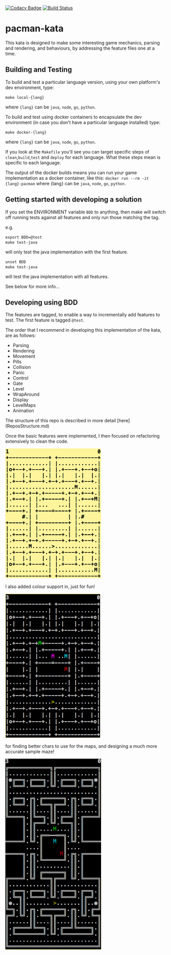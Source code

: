 [![Codacy Badge](https://api.codacy.com/project/badge/Grade/78fd24d51e0e46839682c038a86cfd91)](https://app.codacy.com/app/chrisesharp/pacman-kata?utm_source=github.com&utm_medium=referral&utm_content=chrisesharp/pacman-kata&utm_campaign=badger)
[![Build Status](https://travis-ci.org/chrisesharp/pacman-kata.svg?branch=master)](https://travis-ci.org/chrisesharp/pacman-kata/)

# pacman-kata

This kata is designed to make some interesting game mechanics, parsing and
rendering, and behaviours, by addressing the feature files one at a time.

## Building and Testing
To build and test a particular language version, using your own platform's dev
environment, type:
```
make local-{lang}
```
where `{lang}` can be `java`, `node`, `go`, `python`.

To build and test using docker containers to encapsulate the dev environment
(in case you don't have a particular language installed) type:
```
make docker-{lang}
```
where `{lang}` can be `java`, `node`, `go`, `python`.

If you look at the `Makefile` you'll see you can target specific steps of
`clean`,`build`,`test` and `deploy` for each language. What these steps mean is
specific to each language.

The output of the docker builds means you can run your game implementation as a
docker container, like this:
`docker run --rm -it {lang}-pacman`
where {lang} can be `java`, `node`, `go`, `python`.

## Getting started with developing a solution
If you set the ENVIRONMENT variable `BDD` to anything, then make will switch off running tests against all features and only run those matching the tag.

e.g.
```
export BDD=@test
make test-java
```
will only test the java implementation with the first feature.
```
unset BDD
make test-java
```
will test the java implementation with all features.

See below for more info...

## Developing using BDD
The features are tagged, to enable a way to incrementally add features to test.
The first feature is tagged `@test`.

The order that I recommend in developing this implementation of the kata,
are as follows:
* Parsing
* Rendering
* Movement
* Pills
* Collision
* Panic
* Control
* Gate
* Level
* WrapAround
* Display
* LevelMaps
* Animation

The structure of this repo is described in more detail [here]
(ReposStructure.md)

Once the basic features were implemented, I then focused on refactoring
extensively to clean the code.

![pacman](images/pacman-mono.png)

I also added colour support in, just for fun!

![pacman-colour](images/pacman.png)


for finding better chars to use for the maps, and designing a much more
accurate sample maze!

![pacman3](images/pacman3.png)
